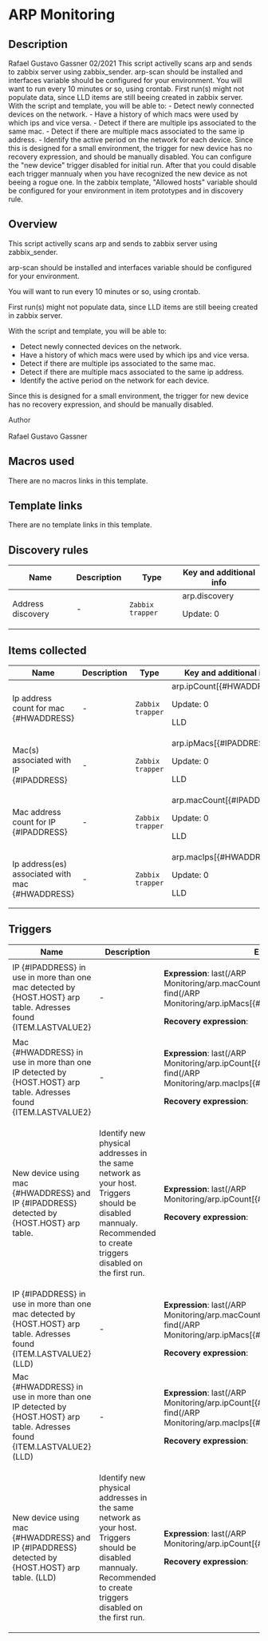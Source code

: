 # ARP Monitoring

## Description

Rafael Gustavo Gassner 02/2021 This script activelly scans arp and sends to zabbix server using zabbix_sender. arp-scan should be installed and interfaces variable should be configured for your environment. You will want to run every 10 minutes or so, using crontab. First run(s) might not populate data, since LLD items are still beeing created in zabbix server. With the script and template, you will be able to: - Detect newly connected devices on the network. - Have a history of which macs were used by which ips and vice versa. - Detect if there are multiple ips associated to the same mac. - Detect if there are multiple macs associated to the same ip address. - Identify the active period on the network for each device. Since this is designed for a small environment, the trigger for new device has no recovery expression, and should be manually disabled. You can configure the "new device" trigger disabled for initial run. After that you could disable each trigger mannualy when you have recognized the new device as not beeing a rogue one. In the zabbix template, "Allowed hosts" variable should be configured for your environment in item prototypes and in discovery rule.

## Overview

 


This script activelly scans arp and sends to zabbix server using zabbix\_sender.


arp-scan should be installed and interfaces variable should be configured for your environment.


You will want to run every 10 minutes or so, using crontab.


First run(s) might not populate data, since LLD items are still beeing created in zabbix server.


With the script and template, you will be able to:


* Detect newly connected devices on the network.
* Have a history of which macs were used by which ips and vice versa.
* Detect if there are multiple ips associated to the same mac.
* Detect if there are multiple macs associated to the same ip address.
* Identify the active period on the network for each device.


Since this is designed for a small environment, the trigger for new device has no recovery expression, and should be manually disabled.


<p style="box-sizing: border-box; margin-top: 0px; margin-bottom: 16px; color: #24292e; font-family: -apple-system, BlinkMacSystemFont, 'Segoe UI', Helvetica, Ar

## Author

Rafael Gustavo Gassner

## Macros used

There are no macros links in this template.

## Template links

There are no template links in this template.

## Discovery rules

|Name|Description|Type|Key and additional info|
|----|-----------|----|----|
|Address discovery|<p>-</p>|`Zabbix trapper`|arp.discovery<p>Update: 0</p>|
## Items collected

|Name|Description|Type|Key and additional info|
|----|-----------|----|----|
|Ip address count for mac {#HWADDRESS}|<p>-</p>|`Zabbix trapper`|arp.ipCount[{#HWADDRESS}]<p>Update: 0</p><p>LLD</p>|
|Mac(s) associated with IP {#IPADDRESS}|<p>-</p>|`Zabbix trapper`|arp.ipMacs[{#IPADDRESS}]<p>Update: 0</p><p>LLD</p>|
|Mac address count for IP {#IPADDRESS}|<p>-</p>|`Zabbix trapper`|arp.macCount[{#IPADDRESS}]<p>Update: 0</p><p>LLD</p>|
|Ip address(es) associated with mac {#HWADDRESS}|<p>-</p>|`Zabbix trapper`|arp.macIps[{#HWADDRESS}]<p>Update: 0</p><p>LLD</p>|
## Triggers

|Name|Description|Expression|Priority|
|----|-----------|----------|--------|
|IP  {#IPADDRESS} in use in more than one mac detected by {HOST.HOST} arp table. Adresses found {ITEM.LASTVALUE2}|<p>-</p>|<p>**Expression**: last(/ARP Monitoring/arp.macCount[{#IPADDRESS}],#1)>1 and find(/ARP Monitoring/arp.ipMacs[{#IPADDRESS}],#1,"like","lala")=0</p><p>**Recovery expression**: </p>|information|
|Mac  {#HWADDRESS} in use in more than one IP detected by {HOST.HOST} arp table. Adresses found {ITEM.LASTVALUE2}|<p>-</p>|<p>**Expression**: last(/ARP Monitoring/arp.ipCount[{#HWADDRESS}],#1)>1 and find(/ARP Monitoring/arp.macIps[{#HWADDRESS}],#1,"like","lala")=0</p><p>**Recovery expression**: </p>|information|
|New device using mac {#HWADDRESS} and IP {#IPADDRESS} detected by {HOST.HOST} arp table.|<p>Identify new physical addresses in the same network as your host. Triggers should be disabled mannualy. Recommended to create triggers disabled on the first run.</p>|<p>**Expression**: last(/ARP Monitoring/arp.ipCount[{#HWADDRESS}],#1)<>0</p><p>**Recovery expression**: </p>|information|
|IP  {#IPADDRESS} in use in more than one mac detected by {HOST.HOST} arp table. Adresses found {ITEM.LASTVALUE2} (LLD)|<p>-</p>|<p>**Expression**: last(/ARP Monitoring/arp.macCount[{#IPADDRESS}],#1)>1 and find(/ARP Monitoring/arp.ipMacs[{#IPADDRESS}],#1,"like","lala")=0</p><p>**Recovery expression**: </p>|information|
|Mac  {#HWADDRESS} in use in more than one IP detected by {HOST.HOST} arp table. Adresses found {ITEM.LASTVALUE2} (LLD)|<p>-</p>|<p>**Expression**: last(/ARP Monitoring/arp.ipCount[{#HWADDRESS}],#1)>1 and find(/ARP Monitoring/arp.macIps[{#HWADDRESS}],#1,"like","lala")=0</p><p>**Recovery expression**: </p>|information|
|New device using mac {#HWADDRESS} and IP {#IPADDRESS} detected by {HOST.HOST} arp table. (LLD)|<p>Identify new physical addresses in the same network as your host. Triggers should be disabled mannualy. Recommended to create triggers disabled on the first run.</p>|<p>**Expression**: last(/ARP Monitoring/arp.ipCount[{#HWADDRESS}],#1)<>0</p><p>**Recovery expression**: </p>|information|
